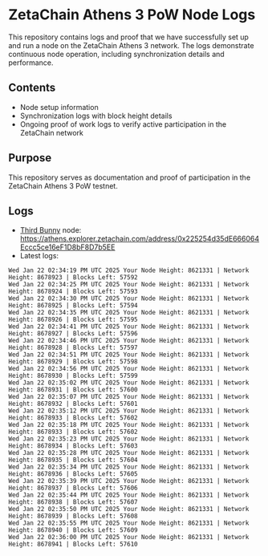 # ZetaChain Athens 3 PoW Node Logs
This repository contains logs and proof that we have successfully set up and run a node on the ZetaChain Athens 3 network. The logs demonstrate continuous node operation, including synchronization details and performance.

## Contents
- Node setup information
- Synchronization logs with block height details
- Ongoing proof of work logs to verify active participation in the ZetaChain network

## Purpose
This repository serves as documentation and proof of participation in the ZetaChain Athens 3 PoW testnet.

## Logs

- [Third Bunny](https://thirdbunny.xyz/) node: https://athens.explorer.zetachain.com/address/0x225254d35dE666064Eccc5ce16eF1D8bF8D7b5EE
- Latest logs:
```
Wed Jan 22 02:34:19 PM UTC 2025 Your Node Height: 8621331 | Network Height: 8678923 | Blocks Left: 57592
Wed Jan 22 02:34:25 PM UTC 2025 Your Node Height: 8621331 | Network Height: 8678924 | Blocks Left: 57593
Wed Jan 22 02:34:30 PM UTC 2025 Your Node Height: 8621331 | Network Height: 8678925 | Blocks Left: 57594
Wed Jan 22 02:34:35 PM UTC 2025 Your Node Height: 8621331 | Network Height: 8678926 | Blocks Left: 57595
Wed Jan 22 02:34:41 PM UTC 2025 Your Node Height: 8621331 | Network Height: 8678927 | Blocks Left: 57596
Wed Jan 22 02:34:46 PM UTC 2025 Your Node Height: 8621331 | Network Height: 8678928 | Blocks Left: 57597
Wed Jan 22 02:34:51 PM UTC 2025 Your Node Height: 8621331 | Network Height: 8678929 | Blocks Left: 57598
Wed Jan 22 02:34:56 PM UTC 2025 Your Node Height: 8621331 | Network Height: 8678930 | Blocks Left: 57599
Wed Jan 22 02:35:02 PM UTC 2025 Your Node Height: 8621331 | Network Height: 8678931 | Blocks Left: 57600
Wed Jan 22 02:35:07 PM UTC 2025 Your Node Height: 8621331 | Network Height: 8678932 | Blocks Left: 57601
Wed Jan 22 02:35:12 PM UTC 2025 Your Node Height: 8621331 | Network Height: 8678933 | Blocks Left: 57602
Wed Jan 22 02:35:18 PM UTC 2025 Your Node Height: 8621331 | Network Height: 8678933 | Blocks Left: 57602
Wed Jan 22 02:35:23 PM UTC 2025 Your Node Height: 8621331 | Network Height: 8678934 | Blocks Left: 57603
Wed Jan 22 02:35:28 PM UTC 2025 Your Node Height: 8621331 | Network Height: 8678935 | Blocks Left: 57604
Wed Jan 22 02:35:34 PM UTC 2025 Your Node Height: 8621331 | Network Height: 8678936 | Blocks Left: 57605
Wed Jan 22 02:35:39 PM UTC 2025 Your Node Height: 8621331 | Network Height: 8678937 | Blocks Left: 57606
Wed Jan 22 02:35:44 PM UTC 2025 Your Node Height: 8621331 | Network Height: 8678938 | Blocks Left: 57607
Wed Jan 22 02:35:50 PM UTC 2025 Your Node Height: 8621331 | Network Height: 8678939 | Blocks Left: 57608
Wed Jan 22 02:35:55 PM UTC 2025 Your Node Height: 8621331 | Network Height: 8678940 | Blocks Left: 57609
Wed Jan 22 02:36:00 PM UTC 2025 Your Node Height: 8621331 | Network Height: 8678941 | Blocks Left: 57610
```
